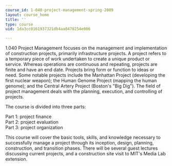 ```yaml
---
course_id: 1-040-project-management-spring-2009
layout: course_home
title: ''
type: course
uid: 1da3cc0161937321db4aa0478254e006

---
```

1.040 Project Management focuses on the management and implementation of construction projects, primarily infrastructure projects. A project refers to a temporary piece of work undertaken to create a unique product or service. Whereas operations are continuous and repeating, projects are finite and have an end date. Projects bring form or function to ideas or need. Some notable projects include the Manhattan Project (developing the first nuclear weapon); the Human Genome Project (mapping the human genome); and the Central Artery Project (Boston's "Big Dig"). The field of project management deals with the planning, execution, and controlling of projects.

The course is divided into three parts:

Part 1: project finance  
Part 2: project evaluation  
Part 3: project organization

This course will cover the basic tools, skills, and knowledge necessary to successfully manage a project through its inception, design, planning, construction, and transition phases. There will be several guest lectures discussing current projects, and a construction site visit to MIT's Media Lab extension.
